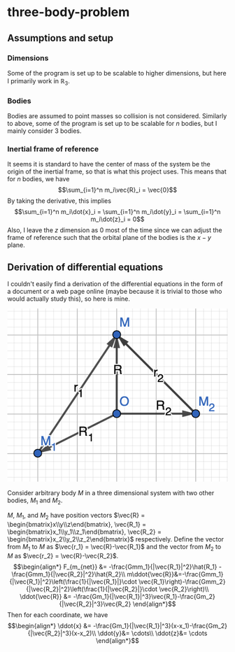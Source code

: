 # three-body-problem

## Assumptions and setup
### Dimensions
Some of the program is set up to be scalable to higher dimensions, but here I primarily work in $\mathbb{R}_3$. 
### Bodies
Bodies are assumed to point masses so collision is not considered. Similarly to above, some of the program is set up to be scalable for $n$ bodies, but I mainly consider 3 bodies.
### Inertial frame of reference
It seems it is standard to have the center of mass of the system be the origin of the inertial frame, so that is what this project uses. This means that for $n$ bodies, we have 
$$\sum_{i=1}^n m_i\vec{R}_i = \vec{0}$$
By taking the derivative, this implies
$$\sum_{i=1}^n m_i\dot{x}_i = \sum_{i=1}^n m_i\dot{y}_i = \sum_{i=1}^n m_i\dot{z}_i = 0$$
Also, I leave the $z$ dimension as $0$ most of the time since we can adjust the frame of reference such that the orbital plane of the bodies is the $x-y$ plane.

## Derivation of differential equations

I couldn't easily find a derivation of the differential equations in the form of a document or a web page online (maybe because it is trivial to those who would actually study this), so here is mine. 

![system diagram](media/system_diagram.png)

Consider arbitrary body $M$ in a three dimensional system with two other bodies, $M_1$ and $M_2$. 

$M$, $M_1$, and $M_2$ have position vectors $\vec{R} = \begin{bmatrix}x\\y\\z\end{bmatrix}, \vec{R_1} = \begin{bmatrix}x_1\\y_1\\z_1\end{bmatrix}, \vec{R_2} = \begin{bmatrix}x_2\\y_2\\z_2\end{bmatrix}$ respectively.
Define the vector from $M_1$ to $M$ as $\vec{r_1} = \vec{R}-\vec{R_1}$ and the vector from $M_2$ to $M$ as $\vec{r_2} = \vec{R}-\vec{R_2}$. 
$$\begin{align*}
F_{m_{net}} &= -\frac{Gmm_1}{|\vec{R_1}|^2}\hat{R_1} - \frac{Gmm_1}{|\vec{R_2}|^2}\hat{R_2}\\
m\ddot{\vec{R}}&=-\frac{Gmm_1}{|\vec{R_1}|^2}\left(\frac{1}{|\vec{R_1}|}\cdot \vec{R_1}\right)-\frac{Gmm_2}{|\vec{R_2}|^2}\left(\frac{1}{|\vec{R_2}|}\cdot \vec{R_2}\right)\\
\ddot{\vec{R}} &= -\frac{Gm_1}{|\vec{R_1}|^3}\vec{R_1}-\frac{Gm_2}{|\vec{R_2}|^3}\vec{R_2}
\end{align*}$$
Then for each coordinate, we have 
$$\begin{align*}
\ddot{x} &= -\frac{Gm_1}{|\vec{R_1}|^3}(x-x_1)-\frac{Gm_2}{|\vec{R_2}|^3}(x-x_2)\\
\ddot{y}&= \cdots\\
\ddot{z}&= \cdots
\end{align*}$$
